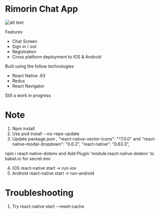 # Rimorin Chat App

![alt text](https://github.com/rimorin/rimorin_chat/blob/media/images/ChatScreen.png)

Features
- Chat Screen
- Sign in / out
- Registration
- Cross platform deployment to IOS & Android

Built using the follow technologies
- React Native .63
- Redux
- React Navigator

Still a work in progress

# Note

1. Npm install
2. Use pod install --no-repo-update
3. Update package.json , "react-native-vector-icons": "^7.0.0" and "react-native-modal-dropdown": "0.6.2", "react-native": "0.63.3",

npm i react-native-dotenv and Add Plugin 'module:react-native-dotenv' to babel.rc for secret env

4. IOS react-native start -> run-ios
5. Android react-native start -> run-android

# Troubleshooting

1. Try react-native start --reset-cache
